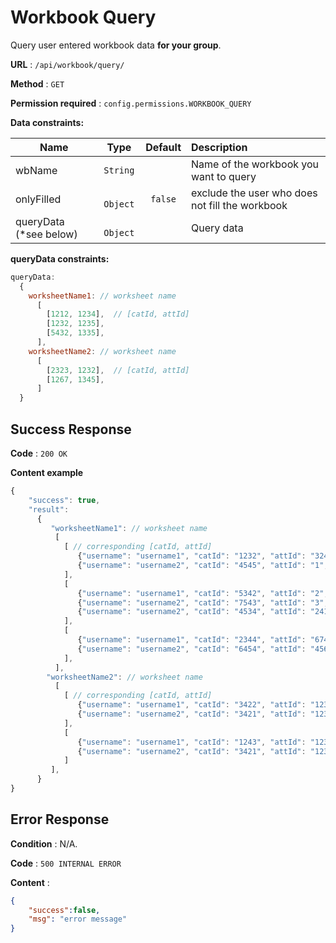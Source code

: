 # Workbook Query

Query user entered workbook data **for your group**.

**URL** : `/api/workbook/query/`

**Method** : `GET`

**Permission required** : ```config.permissions.WORKBOOK_QUERY```

**Data constraints:**

| Name        |Type           | Default  | Description |
| ----------- |:-------------:| :--------: | :---------- |
| wbName | `String`       |     | Name of the workbook you want to query |
| onlyFilled | ` Object`   |   `false`  | exclude the user who does not fill the workbook  |
| queryData (*see below) | ` Object`   |     | Query data |

**queryData constraints:**

```javascript
queryData:
  {
    worksheetName1: // worksheet name
      [
        [1212, 1234],  // [catId, attId]
        [1232, 1235],
        [5432, 1335],
      ],
    worksheetName2: // worksheet name
      [
        [2323, 1232],  // [catId, attId]
        [1267, 1345],
      ]
  }
```
			

## Success Response

**Code** : `200 OK`

**Content example**

```javascript
{
    "success": true,
    "result": 
      {
         "worksheetName1": // worksheet name
          [
            [ // corresponding [catId, attId]
               {"username": "username1", "catId": "1232", "attId": "3242", "data": "some data"},
               {"username": "username2", "catId": "4545", "attId": "1", "data": "some data"},
            ],
            [
               {"username": "username1", "catId": "5342", "attId": "2", "data": "some data"},
               {"username": "username2", "catId": "7543", "attId": "3", "data": "some data"},
               {"username": "username2", "catId": "4534", "attId": "2412", "data": "some data"},
            ],
            [ 
               {"username": "username1", "catId": "2344", "attId": "6745", "data": "some data"},
               {"username": "username2", "catId": "6454", "attId": "4562", "data": "some data"},
            ],
          ],
        "worksheetName2": // worksheet name
          [
            [ // corresponding [catId, attId]
               {"username": "username1", "catId": "3422", "attId": "1231", "data": "some data"},
               {"username": "username2", "catId": "3421", "attId": "1231", "data": "some data"},
            ],
            [
               {"username": "username1", "catId": "1243", "attId": "1231", "data": "some data"},
               {"username": "username2", "catId": "3421", "attId": "1231", "data": "some data"},
            ]
         ],
      }
}
```

## Error Response

**Condition** : N/A.

**Code** : `500 INTERNAL ERROR`

**Content** :

```json
{
    "success":false,
    "msg": "error message"
}
```
